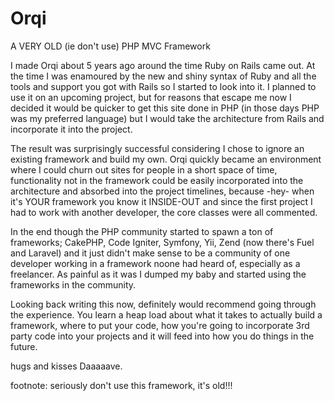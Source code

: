 Orqi
====

A VERY OLD (ie don't use) PHP MVC Framework   

I made Orqi about 5 years ago around the time Ruby on Rails came out. At the time I was
enamoured by the new and shiny syntax of Ruby and all the tools and support you got with
Rails so I started to look into it. I planned to use it on an upcoming project, but for
reasons that escape me now I decided it would be quicker to get this site done in PHP
(in those days PHP was my preferred language) but I would take the architecture from Rails
and incorporate it into the project.   

The result was surprisingly successful considering I chose to ignore an existing framework
and build my own. Orqi quickly became an environment where I could churn out sites for
people in a short space of time, functionality not in the framework could be easily
incorporated into the architecture and absorbed into the project timelines, because -hey-
when it's YOUR framework you know it INSIDE-OUT and since the first project I had to 
work with another developer, the core classes were all commented.   

In the end though the PHP community started to spawn a ton of frameworks; CakePHP, Code
Igniter, Symfony, Yii, Zend (now there's Fuel and Laravel) and it just didn't make sense
to be a community of one developer working in a framework noone had heard of, especially
as a freelancer. As painful as it was I dumped my baby and started using the frameworks
in the community.

Looking back writing this now, definitely would recommend going through the experience.
You learn a heap load about what it takes to actually build a framework, where to put
your code, how you're going to incorporate 3rd party code into your projects and it will
feed into how you do things in the future.

hugs and kisses
Daaaaave.

footnote: seriously don't use this framework, it's old!!!
